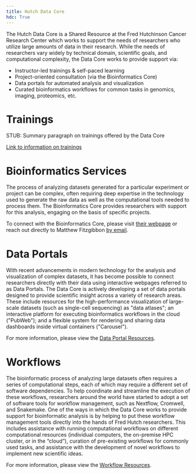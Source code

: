 ```yaml
---
title: Hutch Data Core
hdc: True
---
```


The Hutch Data Core is a Shared Resource at the Fred Hutchinson Cancer Research Center
which works to support the needs of researchers who utilize large amounts of data in
their research. While the needs of researchers vary widely by technical domain, scientific
goals, and computational complexity, the Data Core works to provide support via:

- Instructor-led trainings & self-paced learning
- Project-oriented consultation (via the Bioinformatics Core)
- Data portals for automated analysis and visualization
- Curated bioinformatics workflows for common tasks in genomics, imaging, proteomics, etc.


# Trainings

STUB: Summary paragraph on trainings offered by the Data Core

[Link to information on trainings](/hdc/hdc_training)

# Bioinformatics Services

The process of analyzing datasets generated for a particular experiment or project can be complex, often requiring deep expertise in the technology used to generate the raw data as well as the computational tools needed to process them. The Bioinformatics Core provides researchers with support for this analysis, engaging on the basis of specific projects.

To connect with the Bioinformatics Core, please visit [their webpage](https://www.fredhutch.org/en/research/shared-resources/core-facilities/genomics-bioinformatics/bioinformatics-services.html) or reach out directly to Matthew Fitzgibbon [by email](mailto:mfitzgib@fredhutch.org).

# Data Portals

With recent advancements in modern technology for the analysis and visualization of complex datasets, it has become possible to connect researchers directly with their data using interactive webpages referred to as Data Portals. The Data Core is actively developing a set of data portals designed to provide scientific insight across a variety of research areas. These include resources for the high-performance visualization of large-scale datasets (such as single-cell sequencing) as "data atlases"; an interactive platform for executing bioinformatics workflows in the cloud ("PubWeb"); and a flexible system for rendering and sharing data dashboards inside virtual containers ("Carousel").

For more information, please view the [Data Portal Resources](/hdc/hdc_portals).

# Workflows

The bioinformatic process of analyzing large datasets often requires a series of computational steps, each of which may require a different set of software dependencies. To help coordinate and streamline the execution of these workflows, researchers around the world have started to adopt a set of software tools for workflow management, such as Nextflow, Cromwell, and Snakemake. One of the ways in which the Data Core works to provide support for bioinformatic analysis is by helping to put these workflow management tools directly into the hands of Fred Hutch researchers. This includes assistance with running computational workflows on different computational resources (individual computers, the on-premise HPC cluster, or in the “cloud”), curation of pre-existing workflows for commonly used tasks, and assistance with the development of novel workflows to implement new scientific ideas.

For more information, please view the [Workflow Resources](/hdc/hdc_workflows).
